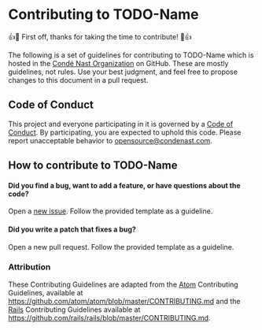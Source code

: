 # Contributing to TODO-Name

:+1::tada: First off, thanks for taking the time to contribute! :tada::+1:

The following is a set of guidelines for contributing to TODO-Name which is hosted in the [Condé Nast Organization](https://github.com/condenast) on GitHub. These are mostly guidelines, not rules. Use your best judgment, and feel free to propose changes to this document in a pull request.

## Code of Conduct

This project and everyone participating in it is governed by a [Code of Conduct](CODE_OF_CONDUCT.md). By participating, you are expected to uphold this code. Please report unacceptable behavior to [opensource@condenast.com](mailto:opensource@condenast.com).

## How to contribute to TODO-Name

#### **Did you find a bug, want to add a feature, or have questions about the code?**

Open a [new issue](https://github.com/condenast/TODO-repo/issues/new). Follow the provided template as a guideline.

#### **Did you write a patch that fixes a bug?**

Open a new pull request. Follow the provided template as a guideline.

### Attribution
These Contributing Guidelines are adapted from the [Atom](https://github.com/atom/atom) Contributing Guidelines, available at https://github.com/atom/atom/blob/master/CONTRIBUTING.md and the [Rails](https://github.com/rails/rails/blob/master/CONTRIBUTING.md) Contributing Guidelines available at https://github.com/rails/rails/blob/master/CONTRIBUTING.md.
